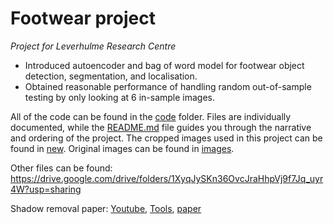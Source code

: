 # Footwear project
*Project for Leverhulme Research Centre*

-	Introduced autoencoder and bag of word model for footwear object detection, segmentation, and localisation.
-	Obtained reasonable performance of handling random out-of-sample testing by only looking at 6 in-sample images.


All of the code can be found in the [code](./code/) folder. Files are individually documented, while the [README.md](code/README.md) file guides you through the narrative and ordering of the project. The cropped images used in this project can be found in [new](./new/). Original images can be found in [images](./images/).



Other files can be found: https://drive.google.com/drive/folders/1XyqJySKn36OvcJraHhpVj9f7Jq_uyr4W?usp=sharing

Shadow removal paper: [Youtube](https://www.youtube.com/watch?v=qeZMKgKJLX4), [Tools](https://people.eecs.berkeley.edu/~cecilia77/project-pages/portrait), [paper](https://arxiv.org/abs/2005.08925)

